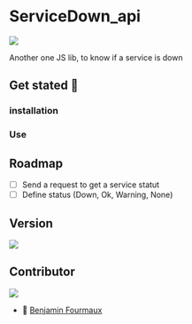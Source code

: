 # ServiceDown_api
[![](https://badgen.net/badge/Node.JS/%3E%3D%2010.16.0/green)]()

Another one JS lib, to know if a service is down

## Get stated :rocket:
### installation

### Use

## Roadmap
- [ ] Send a request to get a service statut
- [ ] Define status (Down, Ok, Warning, None)

## Version
[![](https://badgen.net/github/release/BenjaminFourmaux/ServiceDown_api)](https://github.com/BenjaminFpurmaux/ServiceDown/realease)

## Contributor
[![](https://badgen.net/github/contributors/BenjaminFourmaux/ServiceDown_api)](https://github.com/BenjaminFourmaux/ServiceDown_api/graphs/contributors)

- :crown: [Benjamin Fourmaux](https://github.com/BenjaminFourmaux)

